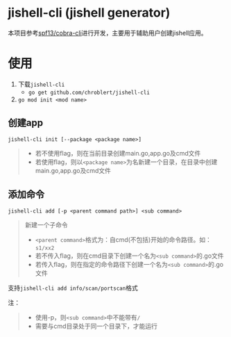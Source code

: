 # jishell-cli (jishell generator)

本项目参考[spf13/cobra-cli](https://github.com/spf13/cobra-cli)进行开发，主要用于辅助用户创建jishell应用。

# 使用
1. 下载`jishell-cli`
   - `go get github.com/chroblert/jishell-cli`
2. `go mod init <mod name>`
## 创建app
`jishell-cli init [--package <package name>]`
> - 若不使用flag，则在当前目录创建main.go,app.go及cmd文件
> - 若使用flag，则以`<package name>`为名新建一个目录，在目录中创建main.go,app.go及cmd文件
> 
> 
## 添加命令
`jishell-cli add [-p <parent command path>] <sub command>`
> 新建一个子命令
> - `<parent command>`格式为：自cmd(不包括)开始的命令路径。如：`s1/xx2`
> - 若不传入flag，则在cmd目录下创建一个名为`<sub command>`的.go文件
> - 若传入flag，则在指定的命令路径下创建一个名为`<sub command>`的.go文件

支持`jishell-cli add info/scan/portscan`格式

注：
> - 使用-p，则`<sub command>`中不能带有`/`
> - 需要与cmd目录处于同一个目录下，才能运行